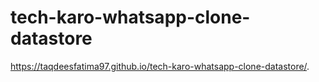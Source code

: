# tech-karo-whatsapp-clone-datastore
https://taqdeesfatima97.github.io/tech-karo-whatsapp-clone-datastore/.
